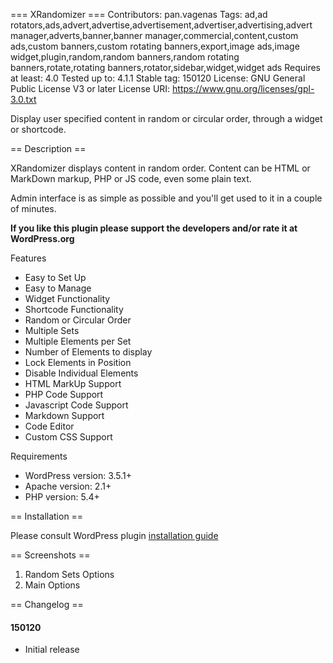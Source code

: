 === XRandomizer ===
Contributors: pan.vagenas
Tags: ad,ad rotators,ads,advert,advertise,advertisement,advertiser,advertising,advert manager,adverts,banner,banner manager,commercial,content,custom ads,custom banners,custom rotating banners,export,image ads,image widget,plugin,random,random banners,random rotating banners,rotate,rotating banners,rotator,sidebar,widget,widget ads
Requires at least: 4.0
Tested up to: 4.1.1
Stable tag: 150120
License: GNU General Public License V3 or later
License URI: https://www.gnu.org/licenses/gpl-3.0.txt

Display user specified content in random or circular order, through a widget or shortcode.

== Description ==

XRandomizer displays content in random order. Content can be HTML or MarkDown markup, PHP or JS code, even some plain text.

Admin interface is as simple as possible and you'll get used to it in a couple of minutes.

**If you like this plugin please support the developers and/or rate it at WordPress.org**

Features

* Easy to Set Up
* Easy to Manage
* Widget Functionality
* Shortcode Functionality
* Random or Circular Order
* Multiple Sets
* Multiple Elements per Set
* Number of Elements to display
* Lock Elements in Position
* Disable Individual Elements
* HTML MarkUp Support
* PHP Code Support
* Javascript Code Support
* Markdown Support
* Code Editor
* Custom CSS Support

Requirements

* WordPress version: 3.5.1+
* Apache version: 2.1+
* PHP version: 5.4+

== Installation ==

Please consult WordPress plugin [installation guide](https://codex.wordpress.org/Managing_Plugins#Installing_Plugins)

== Screenshots ==

1. Random Sets Options
2. Main Options

== Changelog ==

#### 150120

* Initial release